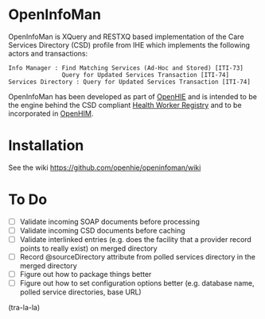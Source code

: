 OpenInfoMan
===========

OpenInfoMan is XQuery and RESTXQ based implementation of the Care Services Directory (CSD) profile from IHE which implements the following actors and transactions:

    Info Manager : Find Matching Services (Ad-Hoc and Stored) [ITI-73]
                   Query for Updated Services Transaction [ITI-74]
    Services Directory : Query for Updated Services Transaction [ITI-74]

OpenInfoMan has been developed as part of <a href="http://ohie.org">OpenHIE</a> and is intended to be the engine behind the CSD compliant <a href="https://wiki.ohie.org/display/SUB/Health+Worker+Registry+Community">Health Worker Registry</a> and to be incorporated in <a href="http://openhim.org/">OpenHIM</a>.


Installation
============
See the wiki https://github.com/openhie/openinfoman/wiki

To Do
=====
- [ ] Validate incoming SOAP documents before processing
- [ ] Validate incoming CSD documents before caching
- [ ] Validate interlinked entries (e.g. does the facility that a provider record points to really exist) on merged directory
- [ ] Record @sourceDirectory attribute from polled services directory in the merged directory
- [ ] Figure out how to package things better
- [ ] Figure out how to set configuration options better (e.g. database name, polled service directories, base URL) 
 
(tra-la-la)
